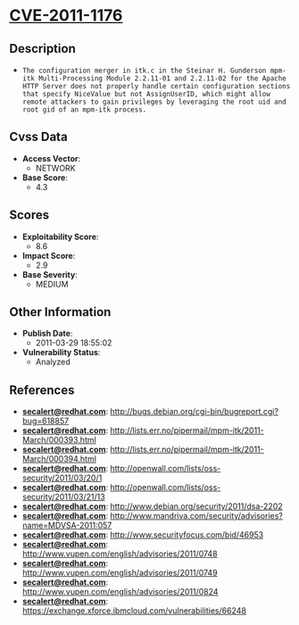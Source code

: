 
# [CVE-2011-1176](http://bugs.debian.org/cgi-bin/bugreport.cgi?bug=618857)

## Description

- `The configuration merger in itk.c in the Steinar H. Gunderson mpm-itk Multi-Processing Module 2.2.11-01 and 2.2.11-02 for the Apache HTTP Server does not properly handle certain configuration sections that specify NiceValue but not AssignUserID, which might allow remote attackers to gain privileges by leveraging the root uid and root gid of an mpm-itk process.`

## Cvss Data

- **Access Vector**:
  - NETWORK
- **Base Score**:
  - 4.3

## Scores

- **Exploitability Score**:
  - 8.6
- **Impact Score**:
  - 2.9
- **Base Severity**:
  - MEDIUM

## Other Information

- **Publish Date**:
  - 2011-03-29 18:55:02
- **Vulnerability Status**:
  - Analyzed

## References

- **secalert@redhat.com**: http://bugs.debian.org/cgi-bin/bugreport.cgi?bug=618857
- **secalert@redhat.com**: http://lists.err.no/pipermail/mpm-itk/2011-March/000393.html
- **secalert@redhat.com**: http://lists.err.no/pipermail/mpm-itk/2011-March/000394.html
- **secalert@redhat.com**: http://openwall.com/lists/oss-security/2011/03/20/1
- **secalert@redhat.com**: http://openwall.com/lists/oss-security/2011/03/21/13
- **secalert@redhat.com**: http://www.debian.org/security/2011/dsa-2202
- **secalert@redhat.com**: http://www.mandriva.com/security/advisories?name=MDVSA-2011:057
- **secalert@redhat.com**: http://www.securityfocus.com/bid/46953
- **secalert@redhat.com**: http://www.vupen.com/english/advisories/2011/0748
- **secalert@redhat.com**: http://www.vupen.com/english/advisories/2011/0749
- **secalert@redhat.com**: http://www.vupen.com/english/advisories/2011/0824
- **secalert@redhat.com**: https://exchange.xforce.ibmcloud.com/vulnerabilities/66248
